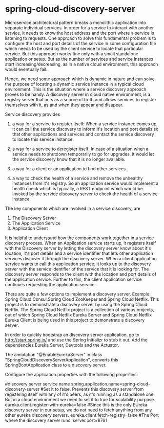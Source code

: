 # spring-cloud-discovery-server

Microservice architectural pattern breaks a monolithic application into separate individual services. In order for a service to interact with another service, it needs to know the host address and the port where a service is listening to requests. One approach to solve this fundamental problem is to configure the host and port details of the service in some configuration file which needs to be used by the client service to locate that particular service. But this approach works fine only with a small standalone application or setup. But as the number of services and service instances start increasing/decreasing, as in a native cloud environment, this approach would eventually fail.

Hence, we need some approach which is dynamic in nature and can solve the purpose of locating a dynamic service instance in a typical cloud environment. This is the situation where a service discovery approach proves to be handy. A discovery server in cloud native environment, is a registry server that acts as a source of truth and allows services to register themselves with it, as and when they appear and disapear.

Service discovery provides
1) a way for a service to register itself: 
When a service instance comes up, it can call the service discovery to inform it's location and port details so that other applications and services and contact the service discovery to locate this service instance.

2) a way for a service to deregister itself: In case of a situation when a service needs to shutdown temporarily to go for upgrades, it would let the service discovery know that it is no longer available.

3) a way for a client or an application to find other services.
  
4) a way to check the health of a service and remove the unhealthy instances from it's registry. So an application service would implement a health check which is typically, a REST endpoint which would be invoked by the service discovery server to check the health of a service instance.

The key components which are involved in a service discovery, are
1) The Discovery Server
2) The Application Service
3) Application Client

It is helpful to understand how the components work together in a service discovery process. When an Application service starts up, it registers itself with the Discovery server by letting the discovery server know about it's location, it's port details and a service identifier that lets other application services  discover it through the discovery server. When a client application service wants to call this application service, it looks up to the discovery server with the service identifier of the service that it is looking for. The discovery server responds to the client with the location and port details of the application service. Further to this, the client application service continues requesting the application service.
 
There are quite a few options to implement a discovery server. Example: Spring Cloud Consul,Spring Cloud ZooKeeper and Spring Cloud Netflix. 
This project  is to demonstrate a discovery server by using the Spring Cloud Netflix. The Spring Cloud Netflix project is a collection of various projects, out of which Spring Cloud Netflix Eureka Server and Spring Cloud Netflix Eureka Client is being used in this project to demonstrate a discovery server. 

In order to quickly bootstrap an discovery server application, go to http://start.spring.io/ and use the Spring Initializr to stub it out.
Add the dependencies Eureka Server, Devtools and the Actuator.
 
The annotation "@EnableEurekaServer" in class "SpringCloudDiscoveryServerApplication", converts this SpringBootApplication
class to a discovery server. 

Configure the application.properties with the following properties:

#discovery server service name
spring.application.name=spring-cloud-discovery-server
#Set it to false. Prevents this discovery server from registering itself with any of it's peers, as it's running as a standalone one. But in a cloud environment we need to set it to true for scalability purpose.
eureka.client.register-with-eureka=false
#Since this is the only EUreka discovery server in our setup, we do not need to fetch anything from any other eureka discovery servers.
eureka.client.fetch-registry=false
#The Port where the discovery server runs.
server.port=8761